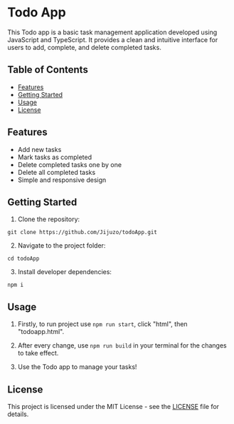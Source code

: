 # Todo App

This Todo app is a basic task management application developed using JavaScript and TypeScript. It provides a clean and intuitive interface for users to add, complete, and delete completed tasks.

## Table of Contents

- [Features](#features)
- [Getting Started](#getting-started)
- [Usage](#usage)
- [License](#license)

## Features

- Add new tasks
- Mark tasks as completed
- Delete completed tasks one by one
- Delete all completed tasks
- Simple and responsive design

## Getting Started

1. Clone the repository:

`git clone https://github.com/Jijuzo/todoApp.git`

2. Navigate to the project folder:

`cd todoApp`

3. Install developer dependencies:

`npm i`

## Usage

1. Firstly, to run project use `npm run start`, click "html", then "todoapp.html".

2. After every change, use `npm run build` in your terminal for the changes to take effect.

3. Use the Todo app to manage your tasks!

## License

This project is licensed under the MIT License - see the [LICENSE](LICENSE) file for details.
